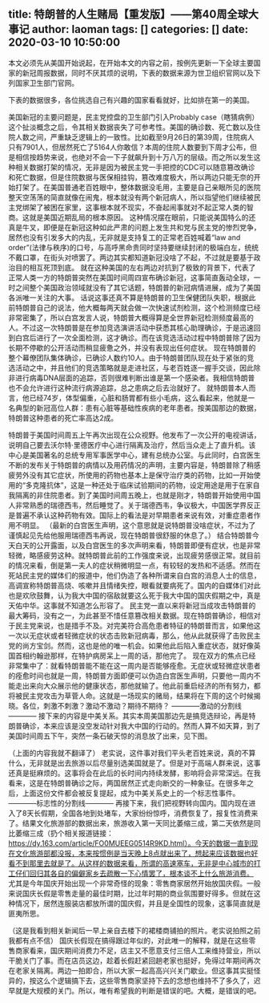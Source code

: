 title: 特朗普的人生赌局【重发版】——第40周全球大事记
author: laoman
tags: []
categories: []
date: 2020-03-10 10:50:00
---
本文必须先从美国开始说起，在开始本文的内容之前，按例先更新一下全球主要国家的新冠周报数据，同时不厌其烦的说明，下表的数据来源为世卫组织官网以及下列国家卫生部门官网。
<!-- more-->
下表的数据很多，各位挑选自己有兴趣的国家看看就好，比如排在第一的美国。

美国新冠的主要问题是，民主党控盘的卫生部门引入Probably case（瞎猜病例）这个扯淡概念之后，令其相关数据丧失了可参考性。美国的确诊数、死亡数以及住院人数之间，严重缺乏逻辑上的一致性。比如截至9月26日的第39周，住院病人只有7901人，但居然死亡了5164人你敢信？本周的住院人数要到下周才公布，但是相信按趋势来说，也绝对不会一下子就飙升到十万八万的层级。而之所以发生这种相关数据打架的情况，无非是因为被民主党一手把控的CDC可以随意篡改确诊和死亡数据，但是住院数据与医保相挂钩，篡改难度极大，所以两边只能无奈的开始打架了。在美国普通老百姓眼中，整体数据没毛用，主要是自己亲眼所见的医院整天空荡荡的简直就像在闹鬼，根本就没有两个新冠病人，所以指望他们继续被民主党绑架了被困在家里，这事根本就不现实，不奋起闹事就对不起正常人类的智商。这就是美国近期乱局的根本原因。
这种情况摆在眼前，只能说美国特么的还真是牛叉，即便是在新冠这种如此严肃的问题上发生共和党与民主党的惨烈党争，居然也没有引发多大的内乱，无非就是支持复工的正常老百姓喊着“law and order”(法律与秩序)的口号，与高呼黑命贵同时坚持要继续封闭的极端白左，统统不戴口罩，在街头对喷罢了。两边其实都知道新冠没啥了不起，不过就是要基于政治目的相互死顶到底。
就在这种美国的左右两边对抗到了极致的背景下，代表了正常人类一方的特朗普突然在美国时间周四宣布确诊新冠，这事简直轰动全球，一时之间整个美国政治领域就没有了其它话题，特朗普的新冠病情进展，成为了美国各派唯一关注的大事。
话说这事还真不算是特朗普的卫生保健团队失职，根据此前特朗普自己的说法，他大概每两天就会做一次快速试剂检测，这个检测频度已经非常密集了，所以白宫发言人说，特朗普大概得算是全世界新冠检测频度最高的人。不过这一次特朗普是在参加竞选演讲活动中获悉其核心助理确诊，于是迅速回到白宫后进行了一次全面检测，这才确诊。而在该竞选活动过程中特朗普除了因为长期不停歇的公开活动而稍显疲惫之外，并没有表现出任何症状。
现在特朗普的整个幕僚团队集体确诊，已确诊人数约10人。由于特朗普团队现在处于紧张的竞选活动之中，并且他们的竞选策略就是走进社区，与老百姓逐一握手交谈，因此除非进行病毒DNA层面的追踪，否则很难判断出谁是第一个感染者。我相信特朗普也不会允许进行这种流行病源追踪，总之患病之后去治就好了。
就特朗普本人而言，他已经74岁，体型偏重，心脏和肠胃都有些小毛病，这么看起来，他就是一名典型的新冠高位人群：患有心脏等基础性疾病的老年患者。按美国那边的数据，特朗普这种患者的死亡率高达2成。

特朗普于美国时间周五上午再次出现在公众视野。他发布了一次公开的电视讲话，说明自己要去沃尔特·里德医疗中心进行隔离及治疗，然后当众走上了直升机。该中心是美国著名的总统专用军事医学中心，建有总统办公室。与此同时，白宫医生不断的发布关于特朗普的病情以及用药情况的声明，主要内容是，特朗普除了稍感疲劳外没有其它症状，所使用的药物也基本上是保守治疗类的药物，比如一开始使用的“多克隆抗体”，这是一种还处于临床试验期间的药物，设定用途是用于在家自我隔离的非住院患者。到了美国时间周五晚上，也就是刚才，特朗普开始使用中国人非常熟悉的瑞德西韦，然后睡觉了。关于瑞德西韦，争议极大，中国医学界反正是普遍不承认这种药物有效。国际上的看法是对早期患者来说有效，对重症患者作用不明显。
（最新的白宫医生声明，这个意思就是说特朗普没啥症状，不过为了谨慎起见先给他服用瑞德西韦再说，现在特朗普很舒服的休息了。）
结合特朗普今天白天的公开露面，以及白宫医生的多次声明来看，特朗普即便有症状，也是非常轻微，略感疲劳这种。就特朗普此前的工作强度来说，出现疲劳感很正常。就目前的情况来看，倒是第一夫人的症状稍微明显一点，有较轻的发热和不适感。然而在死站民主党的媒体们的报道中，他们伪造了各种所谓来自白宫的消息人士的信息，高调宣称特朗普高烧、咳嗽并且情绪失控，眼看就要病死了。国内的自媒体们对此也是欢欣鼓舞，认为我大中国的宿敌就要这么死于我大中国的国庆假期之中，真是天佑中华。这事就不知道怎么形容了。
民主党一直以来将新冠当成攻击特朗普的最大筹码，没有之一，为此甚至不惜任意篡改相关数据。现在特朗普确诊，相信对于民主党来说，也是措手不及。对完美符合高危患者特征的特朗普而言，如果他这一次以无症状或者轻微症状的状态击败新冠病毒，那么，他从此就获得了击败民主党的尚方宝剑。然而，这也是他的唯一机会。如果他此后陷入重症状态，就好像英国首相约翰逊那样，在特护病房呆上一周的话，那他完了。
现在双方的焦点已经非常集中了：就看特朗普能不能在这一周内是否能够痊愈。无症状或轻微症状患者的痊愈时间也就是一周，特朗普方面即便可以伪造白宫医生声明，只要他一周内不能走出来向大众展示他的健康状态，那他就输了。他此前重启经济的所有努力，都将被民主党攻击为草菅人命。这就是一场现实的赌局，结果将在下周的这个时候揭晓。各位，刺激不刺激？激动不激动？期待不期待？
————激动的分割线————
接下来的内容是中美关系。其实本周美国那边先是搞竞选辩论，再是特朗普确诊，本来应该是没空发动针对我大中国的行动的。然而人算不如天算，到了美国时间周五下午，突然一条石破天惊的消息放了出来，见下图。

（上面的内容我就不翻译了）
老实说，这件事对我们平头老百姓来说，真的不算什么，无非就是出去旅游以后尽量别选美国就是了。但是对于高端人群来说，这事还真是挺麻烦的。这事将会在此后的长时间内持续发酵，影响将会非常深远。在我看来，这是在特朗普确诊之际，两国居然正式走向断交的一种象征。在很多年之后，上面这份文件都会被反复提起，成为中美关系史上的一个标志性事件。
————标志性的分割线————
再接下来，我们把视野转向国内。国内现在进入了8天长假期，全国各地到处堵车，大家纷纷惊呼，消费恢复了，报复性消费来了。结果文化旅游部的数据出来，旅游收入第一天同比萎缩三成，第二天依然是同比萎缩三成（扔个相关报道链接：https://dy.163.com/article/FO0MUEEG0514R9KD.html）。今天的数据一直到现在文化旅游部都没报，本来按惯例是当天晚上8点就出来了，想起来应该数据也好看不到那里去就是了。从这样的数据来看，所谓的高速塞车，无非是中心城市的打工仔们回归其各自的偏僻家乡去疏散一下心情罢了，根本谈不上什么旅游消费。
尤其是今年国庆开始出现一个非常奇怪的现象：零售商家居然开始放国庆假。一般来说国庆长假是零售走量的最佳时期，比过年时期的商业氛围要好得多。但就在这种情况下，居然连服装店都放所谓的国庆假，并且是全国性的现象，这事简直就是匪夷所思。

（这是我看到相关新闻后一早上亲自去楼下的裙楼商铺拍的照片。老实说拍照之前我都有点不信）
国庆长假现在搞得跟过年似的，对此唯一的解释，就是在这些零售商家看来，国庆期间消费力不足，店主又不愿意支付三倍人工来维持营业，所以干脆关门了事。而在店员这边，趁着长假赶紧回趟老家也挺好，免得过年期间再次在老家关隔离。两边一拍即合，所以大家一起高高兴兴关门歇业。但这事其实挺怪异的，按这么个逻辑搞下去，这些零售商家坚持下去的念想也维持不了多久了，迟早就是大规模的关门。所以，唯有希望我的判断是错误的吧。大概，是错误的吧。